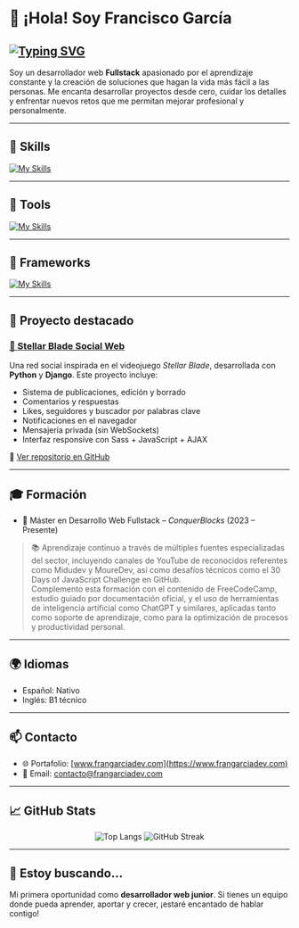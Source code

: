 # 👋 ¡Hola! Soy Francisco García

## [![Typing SVG](https://readme-typing-svg.demolab.com/?lines=José+Antonio+García&lines=Desarrollador+Web+Fullstack&font=Fira+Code&pause=1500&color=FF4500&center=true&width=400&height=80)](https://git.io/typing-svg)

Soy un desarrollador web **Fullstack** apasionado por el aprendizaje constante y la creación de soluciones que hagan la vida más fácil a las personas. Me encanta desarrollar proyectos desde cero, cuidar los detalles y enfrentar nuevos retos que me permitan mejorar profesional y personalmente.

---

## 🧰 Skills

[![My Skills](https://skillicons.dev/icons?i=html,css,sass,javascript,python,mysql)](https://skillicons.dev)

---

## 🧰 Tools

[![My Skills](https://skillicons.dev/icons?i=git,github,figma,vscode,linux)](https://skillicons.dev)

---

## 🧰 Frameworks

[![My Skills](https://skillicons.dev/icons?i=django,wordpress)](https://skillicons.dev)

---

## 🚀 Proyecto destacado

### [🌌 Stellar Blade Social Web](https://stellarblade.frangarciadev.com/es/)

Una red social inspirada en el videojuego *Stellar Blade*, desarrollada con **Python** y **Django**. Este proyecto incluye:

- Sistema de publicaciones, edición y borrado
- Comentarios y respuestas
- Likes, seguidores y buscador por palabras clave
- Notificaciones en el navegador
- Mensajería privada (sin WebSockets)
- Interfaz responsive con Sass + JavaScript + AJAX

📂 [Ver repositorio en GitHub](https://github.com/Fran3021/app-stellar-blade)

---

## 🎓 Formación

- 🧠 Máster en Desarrollo Web Fullstack – *ConquerBlocks* (2023 – Presente)  

> 📚 Aprendizaje continuo a través de múltiples fuentes especializadas del sector, incluyendo canales de YouTube de reconocidos referentes como Midudev y MoureDev, así como desafíos técnicos como el 30 Days of JavaScript Challenge en GitHub.  
Complemento esta formación con el contenido de FreeCodeCamp, estudio guiado por
documentación oficial, y el uso de herramientas de inteligencia artificial como ChatGPT y similares,
aplicadas tanto como soporte de aprendizaje, como para la optimización de procesos y productividad
personal.


---

## 🌍 Idiomas

- Español: Nativo  
- Inglés: B1 técnico

---

## 📫 Contacto

- 🌐 Portafolio: [www.frangarciadev.com](https://www.frangarciadev.com)  
- 📧 Email: contacto@frangarciadev.com  

---

## 📈 GitHub Stats

<div align="center">

![Top Langs](https://github-readme-stats.vercel.app/api/top-langs/?username=Fran3021&layout=compact&theme=dark&hide_border=true)
![GitHub Streak](https://github-readme-streak-stats-eight.vercel.app/?user=Fran3021&theme=dark&hide_border=true)



</div>

---

## 🤝 Estoy buscando...

Mi primera oportunidad como **desarrollador web junior**. Si tienes un equipo donde pueda aprender, aportar y crecer, ¡estaré encantado de hablar contigo!



